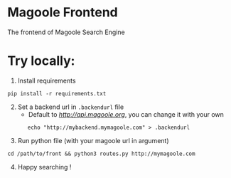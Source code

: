 # Magoole Frontend
The frontend of Magoole Search Engine

# Try locally:
1. Install requirements
```shell
pip install -r requirements.txt
```
2. Set a backend url in `.backendurl` file<br>
   - Default to  *http://api.magoole.org*, you can change it with your own
   ```shell
      echo "http://mybackend.mymagoole.com" > .backendurl
   ```
3. Run python file (with your magoole url in argument)
```shell
cd /path/to/front && python3 routes.py http://mymagoole.com
```
4. Happy searching !
